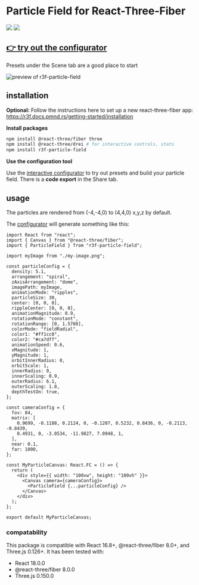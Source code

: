 # Particle Field for React-Three-Fiber

<a href="https://www.npmjs.com/package/r3f-particle-field"><img src="https://img.shields.io/npm/v/r3f-particle-field"></a>
<a href="https://www.npmjs.com/package/r3f-particle-field"><img src="https://img.shields.io/npm/dm/r3f-particle-field"></a>

## [👉 try out the configurator](https://brettlyne.github.io/r3f-particle-field/)
Presets under the Scene tab are a good place to start

![preview of r3f-particle-field](https://github.com/brettlyne/r3f-particle-field/blob/main/preview.gif?raw=true "Preview of r3f-particle-field")

## installation

**Optional:** Follow the instructions here to set up a new react-three-fiber app:
https://r3f.docs.pmnd.rs/getting-started/installation

**Install packages**

```sh
npm install @react-three/fiber three
npm install @react-three/drei # for interactive controls, stats
npm install r3f-particle-field
```

**Use the configuration tool**

Use the [interactive configurator](https://brettlyne.github.io/r3f-particle-field/) to try out presets and build your particle field.
There is a **code export** in the Share tab.

## usage

The particles are rendered from (-4,-4,0) to (4,4,0) x,y,z by default.

The [configurator](https://brettlyne.github.io/r3f-particle-field/) will generate something like this:

```tsx
import React from "react";
import { Canvas } from "@react-three/fiber";
import { ParticleField } from "r3f-particle-field";

import myImage from "./my-image.png";

const particleConfig = {
  density: 5.1,
  arrangement: "spiral",
  zAxisArrangement: "dome",
  imagePath: myImage,
  animationMode: "ripples",
  particleSize: 30,
  center: [0, 0, 0],
  rippleCenter: [0, 0, 0],
  animationMagnitude: 0.9,
  rotationMode: "constant",
  rotationRange: [0, 1.5708],
  colorMode: "fieldRadial",
  color1: "#ff1cc0",
  color2: "#ca7dff",
  animationSpeed: 0.6,
  xMagnitude: 1,
  yMagnitude: 1,
  orbitInnerRadius: 0,
  orbitScale: 1,
  innerRadius: 0,
  innerScaling: 0.9,
  outerRadius: 6.1,
  outerScaling: 1.8,
  depthTestOn: true,
};

const cameraConfig = {
  fov: 84,
  matrix: [
    0.9699, -0.1188, 0.2124, 0, -0.1207, 0.5232, 0.8436, 0, -0.2113, -0.8439,
    0.4931, 0, -3.0534, -11.9827, 7.0948, 1,
  ],
  near: 0.1,
  far: 1000,
};

const MyParticleCanvas: React.FC = () => {
  return (
    <div style={{ width: "100vw", height: "100vh" }}>
      <Canvas camera={cameraConfig}>
        <ParticleField {...particleConfig} />
      </Canvas>
    </div>
  );
};

export default MyParticleCanvas;
```

### compatability

This package is compatible with React 16.8+, @react-three/fiber 8.0+, and Three.js 0.126+.
It has been tested with:

- React 18.0.0
- @react-three/fiber 8.0.0
- Three.js 0.150.0
